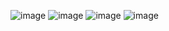 ![image](https://user-images.githubusercontent.com/77235677/162581989-9d540a39-3ace-478d-bdb6-9e7ea9b62020.png)
![image](https://user-images.githubusercontent.com/77235677/162581998-e98834b5-82e2-43ca-93ce-8954a3ef5846.png)
![image](https://user-images.githubusercontent.com/77235677/162582006-27b8d8ab-48ed-41f3-a34f-90d4e64250e3.png)
![image](https://user-images.githubusercontent.com/77235677/162582012-46b16626-12f3-431d-9d44-a608d9a63faa.png)